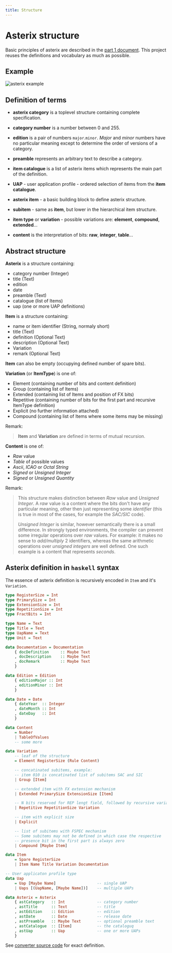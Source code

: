 ```yaml
---
title: Structure
---
```


# Asterix structure

Basic principles of asterix are described in the
[part 1 document](https://www.eurocontrol.int/publication/eurocontrol-specification-surveillance-data-exchange-part-i).
This project reuses the definitions and vocabulary as much as possible.

## Example

![asterix example](/images/asterix-example.svg.png)

## Definition of terms

* **asterix category** is a toplevel structure containing complete specification.

* **category number** is a number between 0 and 255.

* **edition** is a pair of numbers `major`.`minor`. *Major* and *minor* numbers have no particular meaning
  except to determine the order of versions of a category.

* **preamble** represents an arbitrary text to describe a category.

* **item catalogue** is a list of asterix items which represents the main part of the definition.

* **UAP** - user application profile - ordered selection of items from the **item catalogue**.

* **asterix item** - a basic building block to define asterix structure.

* **subitem** - same as **item**, but lower in the hierarchical item structure.

* **item type** or **variation** - possible variations are: **element**, **compound**, **extended**...

* **content** is the interpretation of bits: **raw**, **integer**, **table**...

## Abstract structure

**Asterix** is a structure containing:

- category number (Integer)
- title (Text)
- edition
- date
- preamble (Text)
- catalogue (list of Items)
- uap (one or more UAP definitions)

**Item** is a structure containing:

- name or item identifier (String, normaly short)
- title (Text)
- definition (Optional Text)
- description (Optional Text)
- Variation
- remark (Optional Text)

**Item** can also be empty (occupying defined number of spare bits).

**Variation** (or **ItemType**) is one of:

- Element (containing number of bits and content definition)
- Group (containing list of Items)
- Extended (containing list of Items and position of FX bits)
- Repetitive (containing number of bits for the first part and recursive ItemType definition)
- Explicit (no further information attached)
- Compound (containing list of Items where some items may be missing)

Remark:

> **Item** and **Variation** are defined in terms of mutual recursion.

**Content** is one of:

- *Raw* value
- *Table* of possible values
- *Ascii*, *ICAO* or *Octal String*
- *Signed* or *Unsigned Integer*
- *Signed* or *Unsigned Quantity*

Remark:

> This structure makes distinction between *Raw* value and *Unsigned Integer*.
> A *raw* value is a content where the bits don't have any particular meaning,
> other then just representing some *identifier* (this is true in most of the
> cases, for example the *SAC/SIC* code).
>
> *Unsigned Integer* is similar, however semantically there is a small difference.
> In strongly typed environments, the compiler can prevent some irregular
> operations over *raw* values. For example: it makes no sense to
> *add/multiply* 2 identifiers, whereas the same arithmetic operations over
> *unsigned integers* are well defined. One such example is a content that
> represents *seconds*.

## Asterix definition in `haskell` syntax

The essence of asterix definition is recursively encoded in `Item` and it's `Variation`.

```haskell
type RegisterSize = Int
type PrimarySize = Int
type ExtensionSize = Int
type RepetitionSize = Int
type FractBits = Int

type Name = Text
type Title = Text
type UapName = Text
type Unit = Text

data Documentation = Documentation
    { docDefinition     :: Maybe Text
    , docDescription    :: Maybe Text
    , docRemark         :: Maybe Text
    }

data Edition = Edition
    { editionMajor :: Int
    , editionMinor :: Int
    }

data Date = Date
    { dateYear  :: Integer
    , dateMonth :: Int
    , dateDay   :: Int
    }

data Content
    = Number
    | TableOfValues
    -- some more

data Variation
    -- leaf of the structure
    = Element RegisterSize (Rule Content)

    -- concatinated subitems, example:
    -- item 010 is concatinated list of subitems SAC and SIC
    | Group [Item]

    -- extended item with FX extension mechanism
    | Extended PrimarySize ExtensionSize [Item]

    -- N bits reserved for REP lengt field, followed by recursive variation
    | Repetitive RepetitionSize Variation

    -- item with explicit size
    | Explicit

    -- list of subitems with FSPEC mechanism
    -- Some subitems may not be defined in which case the respective
    -- presence bit in the first part is always zero
    | Compound [Maybe Item]

data Item
    = Spare RegisterSize
    | Item Name Title Variation Documentation

-- User applicaton profile type
data Uap
    = Uap [Maybe Name]                  -- single UAP
    | Uaps [(UapName, [Maybe Name])]    -- multiple UAPs

data Asterix = Asterix
    { astCategory   :: Int              -- category number
    , astTitle      :: Text             -- title
    , astEdition    :: Edition          -- edition
    , astDate       :: Date             -- release date
    , astPreamble   :: Maybe Text       -- optional preamble text
    , astCatalogue  :: [Item]           -- the cataloguq
    , astUap        :: Uap              -- one or more UAPs
    }
```

See [converter source code](https://github.com/zoranbosnjak/asterix-specs/blob/master/converter/src/Data/Asterix/Types.hs)
for exact definition.


